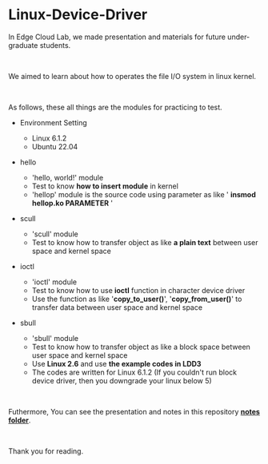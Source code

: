 # Linux-Device-Driver

In Edge Cloud Lab, we made presentation and materials for future under-graduate students.

<br/>

We aimed to learn about how to operates the file I/O system in linux kernel.

<br/>

As follows, these all things are the modules for practicing to test.

- Environment Setting
  - Linux 6.1.2
  - Ubuntu 22.04

- hello
  - 'hello, world!' module
  - Test to know **how to insert module** in kernel
  - 'hellop' module is the source code using parameter as like ' **insmod hellop.ko PARAMETER** '
  
- scull
  - 'scull' module
  - Test to know how to transfer object as like **a plain text** between user space and kernel space

- ioctl
  - 'ioctl' module
  - Test to know how to use **ioctl** function in character device driver
  - Use the function as like '**copy_to_user()**', '**copy_from_user()**' to transfer data between user space and kernel space

- sbull
  - 'sbull' module
  - Test to know how to transfer object as like a block space between user space and kernel space
  - Use **Linux 2.6** and use **the example codes in LDD3**
  - The codes are written for Linux 6.1.2 (If you couldn't run block device driver, then you downgrade your linux below 5)
 
<br/>

Futhermore, You can see the presentation and notes in this repository [**notes folder**](https://github.com/DevTae/Linux-Device-Driver/tree/main/notes).
 
<br/>

Thank you for reading.
